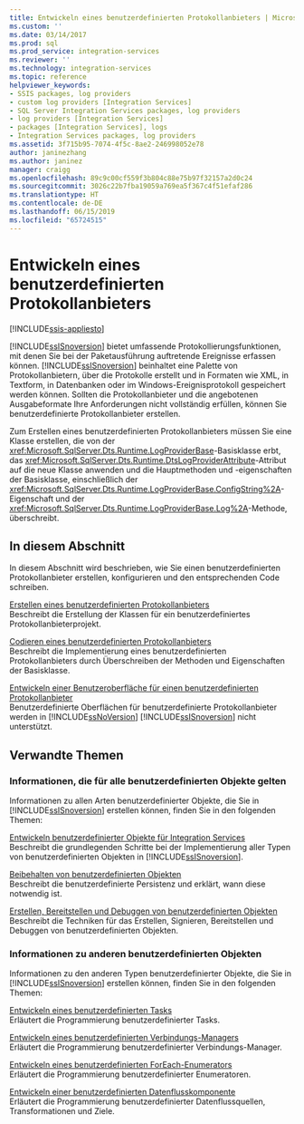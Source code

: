 ```yaml
---
title: Entwickeln eines benutzerdefinierten Protokollanbieters | Microsoft-Dokumentation
ms.custom: ''
ms.date: 03/14/2017
ms.prod: sql
ms.prod_service: integration-services
ms.reviewer: ''
ms.technology: integration-services
ms.topic: reference
helpviewer_keywords:
- SSIS packages, log providers
- custom log providers [Integration Services]
- SQL Server Integration Services packages, log providers
- log providers [Integration Services]
- packages [Integration Services], logs
- Integration Services packages, log providers
ms.assetid: 3f715b95-7074-4f5c-8ae2-246998052e78
author: janinezhang
ms.author: janinez
manager: craigg
ms.openlocfilehash: 89c9c00cf559f3b804c88e75b97f32157a2d0c24
ms.sourcegitcommit: 3026c22b7fba19059a769ea5f367c4f51efaf286
ms.translationtype: HT
ms.contentlocale: de-DE
ms.lasthandoff: 06/15/2019
ms.locfileid: "65724515"
---
```

# <a name="developing-a-custom-log-provider"></a>Entwickeln eines benutzerdefinierten Protokollanbieters

[!INCLUDE[ssis-appliesto](../../../includes/ssis-appliesto-ssvrpluslinux-asdb-asdw-xxx.md)]


  [!INCLUDE[ssISnoversion](../../../includes/ssisnoversion-md.md)] bietet umfassende Protokollierungsfunktionen, mit denen Sie bei der Paketausführung auftretende Ereignisse erfassen können. [!INCLUDE[ssISnoversion](../../../includes/ssisnoversion-md.md)] beinhaltet eine Palette von Protokollanbietern, über die Protokolle erstellt und in Formaten wie XML, in Textform, in Datenbanken oder im Windows-Ereignisprotokoll gespeichert werden können. Sollten die Protokollanbieter und die angebotenen Ausgabeformate Ihre Anforderungen nicht vollständig erfüllen, können Sie benutzerdefinierte Protokollanbieter erstellen.  
  
 Zum Erstellen eines benutzerdefinierten Protokollanbieters müssen Sie eine Klasse erstellen, die von der <xref:Microsoft.SqlServer.Dts.Runtime.LogProviderBase>-Basisklasse erbt, das <xref:Microsoft.SqlServer.Dts.Runtime.DtsLogProviderAttribute>-Attribut auf die neue Klasse anwenden und die Hauptmethoden und -eigenschaften der Basisklasse, einschließlich der <xref:Microsoft.SqlServer.Dts.Runtime.LogProviderBase.ConfigString%2A>-Eigenschaft und der <xref:Microsoft.SqlServer.Dts.Runtime.LogProviderBase.Log%2A>-Methode, überschreibt.  
  
## <a name="in-this-section"></a>In diesem Abschnitt  
 In diesem Abschnitt wird beschrieben, wie Sie einen benutzerdefinierten Protokollanbieter erstellen, konfigurieren und den entsprechenden Code schreiben.  
  
 [Erstellen eines benutzerdefinierten Protokollanbieters](../../../integration-services/extending-packages-custom-objects/log-provider/creating-a-custom-log-provider.md)  
 Beschreibt die Erstellung der Klassen für ein benutzerdefiniertes Protokollanbieterprojekt.  
  
 [Codieren eines benutzerdefinierten Protokollanbieters](../../../integration-services/extending-packages-custom-objects/log-provider/coding-a-custom-log-provider.md)  
 Beschreibt die Implementierung eines benutzerdefinierten Protokollanbieters durch Überschreiben der Methoden und Eigenschaften der Basisklasse.  
  
 [Entwickeln einer Benutzeroberfläche für einen benutzerdefinierten Protokollanbieter](../../../integration-services/extending-packages-custom-objects/log-provider/developing-a-user-interface-for-a-custom-log-provider.md)  
 Benutzerdefinierte Oberflächen für benutzerdefinierte Protokollanbieter werden in [!INCLUDE[ssNoVersion](../../../includes/ssnoversion-md.md)] [!INCLUDE[ssISnoversion](../../../includes/ssisnoversion-md.md)] nicht unterstützt.  
  
## <a name="related-topics"></a>Verwandte Themen  
  
### <a name="information-common-to-all-custom-objects"></a>Informationen, die für alle benutzerdefinierten Objekte gelten  
 Informationen zu allen Arten benutzerdefinierter Objekte, die Sie in [!INCLUDE[ssISnoversion](../../../includes/ssisnoversion-md.md)] erstellen können, finden Sie in den folgenden Themen:  
  
 [Entwickeln benutzerdefinierter Objekte für Integration Services](../../../integration-services/extending-packages-custom-objects/developing-custom-objects-for-integration-services.md)  
 Beschreibt die grundlegenden Schritte bei der Implementierung aller Typen von benutzerdefinierten Objekten in [!INCLUDE[ssISnoversion](../../../includes/ssisnoversion-md.md)].  
  
 [Beibehalten von benutzerdefinierten Objekten](../../../integration-services/extending-packages-custom-objects/persisting-custom-objects.md)  
 Beschreibt die benutzerdefinierte Persistenz und erklärt, wann diese notwendig ist.  
  
 [Erstellen, Bereitstellen und Debuggen von benutzerdefinierten Objekten](../../../integration-services/extending-packages-custom-objects/building-deploying-and-debugging-custom-objects.md)  
 Beschreibt die Techniken für das Erstellen, Signieren, Bereitstellen und Debuggen von benutzerdefinierten Objekten.  
  
### <a name="information-about-other-custom-objects"></a>Informationen zu anderen benutzerdefinierten Objekten  
 Informationen zu den anderen Typen benutzerdefinierter Objekte, die Sie in [!INCLUDE[ssISnoversion](../../../includes/ssisnoversion-md.md)] erstellen können, finden Sie in den folgenden Themen:  
  
 [Entwickeln eines benutzerdefinierten Tasks](../../../integration-services/extending-packages-custom-objects/task/developing-a-custom-task.md)  
 Erläutert die Programmierung benutzerdefinierter Tasks.  
  
 [Entwickeln eines benutzerdefinierten Verbindungs-Managers](../../../integration-services/extending-packages-custom-objects/connection-manager/developing-a-custom-connection-manager.md)  
 Erläutert die Programmierung benutzerdefinierter Verbindungs-Manager.  
  
 [Entwickeln eines benutzerdefinierten ForEach-Enumerators](../../../integration-services/extending-packages-custom-objects/foreach-enumerator/developing-a-custom-foreach-enumerator.md)  
 Erläutert die Programmierung benutzerdefinierter Enumeratoren.  
  
 [Entwickeln einer benutzerdefinierten Datenflusskomponente](../../../integration-services/extending-packages-custom-objects/data-flow/developing-a-custom-data-flow-component.md)  
 Erläutert die Programmierung benutzerdefinierter Datenflussquellen, Transformationen und Ziele.  
  
